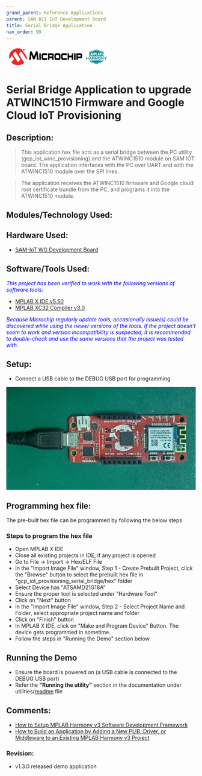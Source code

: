 ```yaml
---
grand_parent: Reference Applications
parent: SAM D21 IoT Development Board
title: Serial Bridge Application
nav_order: 99
---
```


<img src = "images/microchip_logo.png">
<img src = "images/microchip_mplab_harmony_logo_small.png">

# Serial Bridge Application to upgrade ATWINC1510 Firmware and Google Cloud IoT Provisioning

## Description:

> This application hex file acts as a serial bridge between the PC utility (gcp_iot_winc_provisioning) and the ATWINC1510 module on SAM IOT board.
The application interfaces with the PC over UART and with the ATWINC1510 module over the SPI lines.  

> The application receives the ATWINC1510 firmware and Google cloud root certificate bundle from the PC, and programs it into the ATWINC1510 module.

## Modules/Technology Used:

## Hardware Used:
  - [SAM-IoT WG Development Board](https://www.microchip.com/Developmenttools/ProductDetails/EV75S95A)

## Software/Tools Used:
<span style="color:blue"> *This project has been verified to work with the following versions of software tools:*</span>  

 - [MPLAB X IDE v5.50](https://www.microchip.com/mplab/mplab-x-ide)  
 - [MPLAB XC32 Compiler v3.0](https://www.microchip.com/mplab/compilers)

 <span style="color:blue"> *Because Microchip regularly update tools, occasionally issue(s) could be discovered while using the newer versions of the tools. If the project doesn’t seem to work and version incompatibility is suspected, It is recommended to double-check and use the same versions that the project was tested with.* </span>  

## Setup:
- Connect a USB cable to the DEBUG USB port for programming  
<img src = "images/hardware1.png" align="middle">

## Programming hex file:
The pre-built hex file can be programmed by following the below steps

### Steps to program the hex file
- Open MPLAB X IDE
- Close all existing projects in IDE, if any project is opened
- Go to File -> Import -> Hex/ELF File
- In the "Import Image File" window, Step 1 - Create Prebuilt Project, click the "Browse" button to select the prebuilt hex file in "gcp_iot_provisioning_serial_bridge/hex" folder
- Select Device has "ATSAMD21G18A"
- Ensure the proper tool is selected under "Hardware Tool"
- Click on "Next" button
- In the "Import Image File" window, Step 2 - Select Project Name and Folder, select appropriate project name and folder
- Click on "Finish" button
- In MPLAB X IDE, click on "Make and Program Device" Button. The device gets programmed in sometime.
- Follow the steps in "Running the Demo" section below


## Running the Demo
- Ensure the board is powered on (a USB cable is connected to the DEBUG USB port)
- Refer the **"Running the utility"** section in the documentation under utilities/[readme](../readme.md) file

## Comments:
- [How to Setup MPLAB Harmony v3 Software Development Framework](https://www.microchip.com/mymicrochip/filehandler.aspx?ddocname=en1000821)
- [How to Build an Application by Adding a New PLIB, Driver, or Middleware to an Existing MPLAB Harmony v3 Project](http://ww1.microchip.com/downloads/en/DeviceDoc/How_to_Build_Application_Adding_PLIB_%20Driver_or_Middleware%20_to_MPLAB_Harmony_v3Project_DS90003253A.pdf)  

### Revision:
- v1.3.0 released demo application
